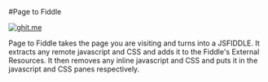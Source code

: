 #Page to Fiddle

[![ghit.me](https://ghit.me/badge.svg?repo=joelself/PageToFiddle)](https://ghit.me/repo/joelself/PageToFiddle)

Page to Fiddle takes the page you are visiting and turns into a JSFIDDLE. It extracts any remote javascript and CSS and adds it to the Fiddle's External Resources. It then removes any inline javascript and CSS and puts it in the javascript and CSS panes respectively.

